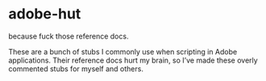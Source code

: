 adobe-hut
=========

because fuck those reference docs.

These are a bunch of stubs I commonly use when scripting in Adobe applications. Their reference docs hurt my brain, so I’ve made these overly commented stubs for myself and others.
